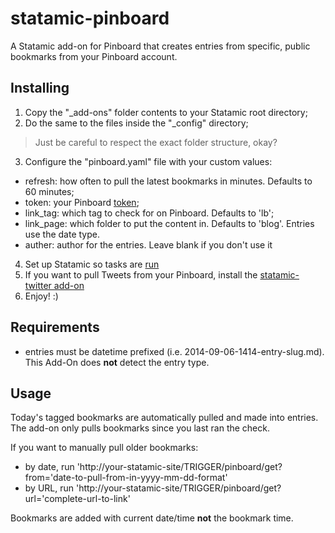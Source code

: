 statamic-pinboard
=================

A Statamic add-on for Pinboard that creates entries from specific, public bookmarks from your Pinboard account.

## Installing
1. Copy the "_add-ons" folder contents to your Statamic root directory;
2. Do the same to the files inside the "_config" directory;

  > Just be careful to respect the exact folder structure, okay?
3. Configure the "pinboard.yaml" file with your custom values:
  * refresh: how often to pull the latest bookmarks in minutes. Defaults to 60 minutes;
  * token: your Pinboard [token](https://pinboard.in/settings/password);
  * link_tag: which tag to check for on Pinboard. Defaults to 'lb';
  * link_page: which folder to put the content in. Defaults to 'blog'. Entries use the date type.
  * auther: author for the entries. Leave blank if you don't use it
4. Set up Statamic so tasks are [run]((http://learn.statamic.com/learn/creating-add-ons/tasks))
5. If you want to pull Tweets from your Pinboard, install the [statamic-twitter add-on](https://github.com/edalzell/statamic-twitter)
6. Enjoy! :)

## Requirements
* entries must be datetime prefixed (i.e. 2014-09-06-1414-entry-slug.md). This Add-On does **not** detect the entry type.

## Usage


Today's tagged bookmarks are automatically pulled and made into entries. The add-on only pulls bookmarks since you last ran the check.

If you want to manually pull older bookmarks:

* by date, run 'http://your-statamic-site/TRIGGER/pinboard/get?from='date-to-pull-from-in-yyyy-mm-dd-format'
* by URL, run 'http://your-statamic-site/TRIGGER/pinboard/get?url='complete-url-to-link'

Bookmarks are added with current date/time **not** the bookmark time.